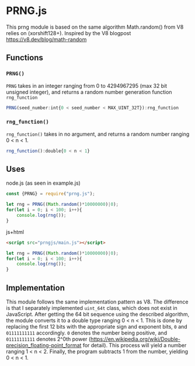 # PRNG.js
This prng module is based on the same algorithm Math.random() from V8 relies on (xorshift128+).
Inspired by the V8 blogpost https://v8.dev/blog/math-random

## Functions
### `PRNG()`
`PRNG` takes in an integer ranging from 0 to 4294967295 (max 32 bit unsigned integer), and returns a random number generation function `rng_function`  
```js
PRNG(seed_number:int{0 < seed_number < MAX_UINT_32T}):rng_function
```
### `rng_function()`
`rng_function()` takes in no argument, and returns a random number ranging 0 < n < 1.
```js
rng_function():double{0 < n < 1}
```

## Uses
node.js (as seen in example.js)
```js
const {PRNG} = require("prng.js");

let rng = PRNG((Math.random()*10000000)|0);
for(let i = 0; i < 100; i++){
    console.log(rng());
}
```
js+html
```html
<script src="prngjs/main.js"></script>
```
```js
let rng = PRNG((Math.random()*10000000)|0);
for(let i = 0; i < 100; i++){
    console.log(rng());
}
```


## Implementation
This module follows the same implementation pattern as V8. The difference is that I separately implemented `uint_64t` class, which does not exist in JavaScript.
After getting the 64 bit sequence using the described algorithm, the module converts it to a double type ranging 0 < n < 1. This is done by replacing the first 12 bits with the appropriate sign and exponent bits, `0` and `01111111111` accordingly. `0` denotes the number being positive, and `01111111111` denotes 2^0th power (https://en.wikipedia.org/wiki/Double-precision_floating-point_format for detail). This process will yield a number ranging 1 < n < 2. Finally, the program subtracts 1 from the number, yielding 0 < n < 1. 
